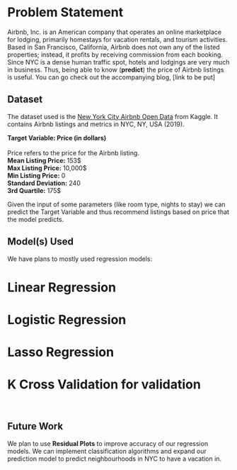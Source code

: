# Problem Statement 
Airbnb, Inc. is an American company that operates an online marketplace for lodging, primarily homestays for vacation rentals, and tourism activities. Based in San Francisco, California, Airbnb does not own any of the listed properties; instead, it profits by receiving commission from each booking. Since NYC is a dense human traffic spot, hotels and lodgings are very much in business. Thus, being able to know (**predict**) the price of Airbnb listings is useful.
You can go check out the accompanying blog, [link to be put]

## Dataset

The dataset used is the [New York City Airbnb Open Data](https://www.kaggle.com/dgomonov/new-york-city-airbnb-open-data) from Kaggle. It contains Airbnb listings and metrics in NYC, NY, USA (2019).

**Target Variable: Price (in dollars)**
<br>
<br>
Price refers to the price for the Airbnb listing.
<br>
**Mean Listing Price:** 153$
<br>
**Max Listing Price:** 10,000$
<br>
**Min Listing Price:** 0
<br>
**Standard Deviation:** 240
<br>
**3rd Quartile:** 175$

Given the input of some parameters (like room type, nights to stay) we can predict the Target Variable and thus recommend listings based on price that the model predicts. 
## Model(s) Used

We have plans to mostly used regression models: 
# Linear Regression

# Logistic Regression

# Lasso Regression

# K Cross Validation for validation

<br>


## Future Work
We plan to use **Residual Plots** to improve accuracy of our regression models. We can implement classification algorithms and expand our prediction model to predict neighbourhoods in NYC to have a vacation in.

